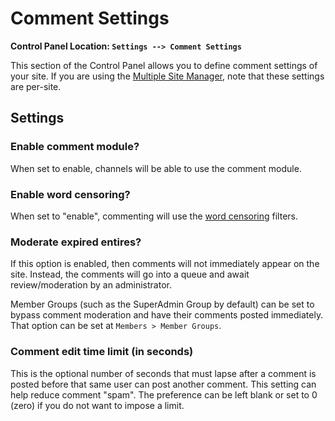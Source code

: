 <!--
    This source file is part of the open source project
    ExpressionEngine User Guide (https://github.com/ExpressionEngine/ExpressionEngine-User-Guide)

    @link      https://expressionengine.com/
    @copyright Copyright (c) 2003-2019, EllisLab Corp. (https://ellislab.com)
    @license   https://expressionengine.com/license Licensed under Apache License, Version 2.0
-->

# Comment Settings

**Control Panel Location: `Settings --> Comment Settings`**

This section of the Control Panel allows you to define comment settings of your site. If you are using the [Multiple Site Manager](msm/overview.md), note that these settings are per-site.

## Settings

### Enable comment module?

When set to enable, channels will be able to use the comment module.

### Enable word censoring?

When set to "enable", commenting will use the [word censoring](control-panel/settings/word-censor.md) filters.

### Moderate expired entires?

If this option is enabled, then comments will not immediately appear on the site. Instead, the comments will go into a queue and await review/moderation by an administrator.

Member Groups (such as the SuperAdmin Group by default) can be set to bypass comment moderation and have their comments posted immediately. That option can be set at `Members > Member Groups`.

### Comment edit time limit (in seconds)

This is the optional number of seconds that must lapse after a comment is posted before that same user can post another comment. This setting can help reduce comment "spam". The preference can be left blank or set to 0 (zero) if you do not want to impose a limit.
